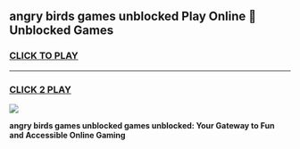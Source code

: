 
## angry birds games unblocked Play Online 👋 Unblocked Games
<h3>
<a href="https://premium.freeplayer.one?title=angry_birds_games_unblocked&ref=19F">CLICK TO PLAY</a></h3>
<hr>

<h3>
<a href="https://premium.freeplayer.one?title=angry_birds_games_unblocked&ref=19F">CLICK 2 PLAY</a>
  
</h3>

<a href="https://premium.freeplayer.one?title=angry_birds_games_unblocked&ref=19F"><img src="https://clearcache.store/games.png"></a>


**angry birds games unblocked games unblocked: Your Gateway to Fun and Accessible Online Gaming**
